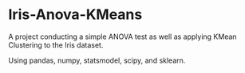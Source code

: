 # Iris-Anova-KMeans
A project conducting a simple ANOVA test as well as applying KMean Clustering to the Iris dataset.

Using pandas, numpy, statsmodel, scipy, and sklearn.
